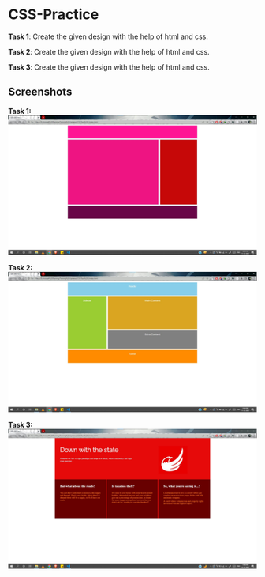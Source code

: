 # CSS-Practice

**Task 1**: Create the given design with the help of html and css.

**Task 2**: Create the given design with the help of html and css.

**Task 3**: Create the given design with the help of html and css.



## Screenshots

**Task 1:**
![App Screenshot](https://github.com/singhtirupati27/HTML-CSS-jQuery_Tasks/blob/main/CSS/images/css-task1.jpg)

**Task 2:**
![App Screenshot](https://github.com/singhtirupati27/HTML-CSS-jQuery_Tasks/blob/main/CSS/images/css-task2.jpg)

**Task 3:**
![App Screenshot](https://github.com/singhtirupati27/HTML-CSS-jQuery_Tasks/blob/main/CSS/images/css-task3.jpg)